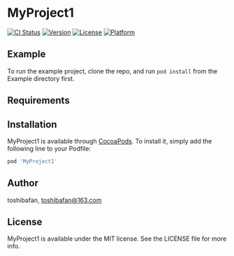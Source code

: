 # MyProject1

[![CI Status](https://img.shields.io/travis/toshibafan/MyProject1.svg?style=flat)](https://travis-ci.org/toshibafan/MyProject1)
[![Version](https://img.shields.io/cocoapods/v/MyProject1.svg?style=flat)](https://cocoapods.org/pods/MyProject1)
[![License](https://img.shields.io/cocoapods/l/MyProject1.svg?style=flat)](https://cocoapods.org/pods/MyProject1)
[![Platform](https://img.shields.io/cocoapods/p/MyProject1.svg?style=flat)](https://cocoapods.org/pods/MyProject1)

## Example

To run the example project, clone the repo, and run `pod install` from the Example directory first.

## Requirements

## Installation

MyProject1 is available through [CocoaPods](https://cocoapods.org). To install
it, simply add the following line to your Podfile:

```ruby
pod 'MyProject1'
```

## Author

toshibafan, toshibafan@163.com

## License

MyProject1 is available under the MIT license. See the LICENSE file for more info.
